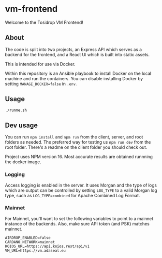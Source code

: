 # vm-frontend

Welcome to the Tosidrop VM Frontend!

## About
The code is split into two projects, an Express API which serves as a backend
for the frontend, and a React UI which is built into static assets.

This is intended for use via Docker.

Within this repository is an Ansible playbook to install Docker on the local
machine and run the containers. You can disable installing Docker by setting
`MANAGE_DOCKER=false` in `.env`.

## Usage

```bash
./runme.sh
```

## Dev usage

You can run `npm install` and `npm run` from the client, server, and root
folders as needed. The preferred way for testing us `npm run dev` from the
root folder. There's a readme on the client folder you should check out.

Project uses NPM version 16. Most accurate results are obtained runnning
the docker image.

### Logging
Access logging is enabled in the server. It uses Morgan and the type of logs
which are output can be controlled by setting `LOG_TYPE` to a valid Morgan
log type, such as `LOG_TYPE=combined` for Apache Combined Log Format.

### Mainnet
For Mainnet, you'll want to set the following variables to point to a mainnet
instance of the backends. Also, make sure API token (and PSK) matches mainnet.

```
AIRDROP_ENABLED=false
CARDANO_NETWORK=mainnet
KOIOS_URL=https://api.koios.rest/api/v1
VM_URL=https://vm.adaseal.eu
```
